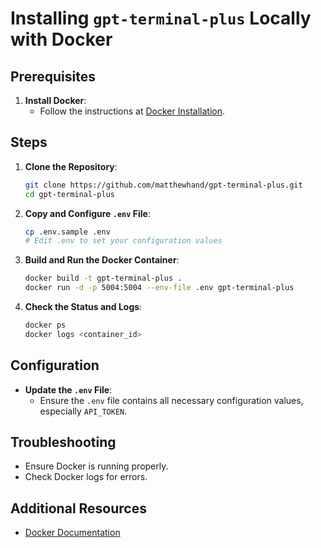 # Installing `gpt-terminal-plus` Locally with Docker

## Prerequisites

1. **Install Docker**:
    - Follow the instructions at [Docker Installation](https://docs.docker.com/get-docker/).

## Steps

1. **Clone the Repository**:
    ```bash
    git clone https://github.com/matthewhand/gpt-terminal-plus.git
    cd gpt-terminal-plus
    ```

2. **Copy and Configure `.env` File**:
    ```bash
    cp .env.sample .env
    # Edit .env to set your configuration values
    ```

3. **Build and Run the Docker Container**:
    ```bash
    docker build -t gpt-terminal-plus .
    docker run -d -p 5004:5004 --env-file .env gpt-terminal-plus
    ```

4. **Check the Status and Logs**:
    ```bash
    docker ps
    docker logs <container_id>
    ```

## Configuration

- **Update the `.env` File**:
    - Ensure the `.env` file contains all necessary configuration values, especially `API_TOKEN`.

## Troubleshooting

- Ensure Docker is running properly.
- Check Docker logs for errors.

## Additional Resources

- [Docker Documentation](https://docs.docker.com/)
